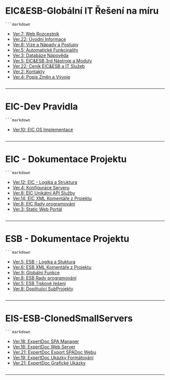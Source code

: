 ﻿
# EIC&ESB-Globální IT Řešení na míru  

    ```markdown  
- [Ver.7: Web Rozcestník](./WebRozcestník.md)   
- [Ver.22: Úvodní Informace](./ÚvodníInformace.md)   
- [Ver.8: Vize a Nápady a Postupy](./VizeaNápadyaPostupy.md)   
- [Ver.5: Automatické Funkcinality](./AutomatickéFunkcinality.md)   
- [Ver.3: Databáze Nápověda](./DatabázeNápověda.md)   
- [Ver.5: EIC&ESB 3rd Nástroje a Moduly](./EIC&ESB3rdNástrojeaModuly.md)   
- [Ver.22: Ceník EIC&ESB a IT Služeb](./CeníkEIC&ESBaITSlužeb.md)   
- [Ver.2: Kontakty](./Kontakty.md)   
- [Ver.4: Popis Změn a Vývoje](./PopisZměnaVývoje.md)   
    ```  

---
# EIC-Dev Pravidla  

    ```markdown  
- [Ver.10: EIC OS Implementace](./EICOSImplementace.md)   
    ```  

---
# EIC - Dokumentace Projektu  

    ```markdown  
- [Ver.12: EIC - Logika a Struktura](./EIC-LogikaaStruktura.md)   
- [Ver.4: Konfigurace Serveru](./KonfiguraceServeru.md)   
- [Ver.8: EIC Unikátní API Služby](./EICUnikátníAPISlužby.md)   
- [Ver.14: EIC XML Komentáře z Projektu](./EICXMLKomentářezProjektu.md)   
- [Ver.8: EIC Rady programování](./EICRadyprogramování.md)   
- [Ver.3: Static Web Portál](./StaticWebPortál.md)   
    ```  

---
# ESB - Dokumentace Projektu  

    ```markdown  
- [Ver.5: ESB - Logika a Stuktura](./ESB-LogikaaStuktura.md)   
- [Ver.6: ESB XML Komentáře z Projektu](./ESBXMLKomentářezProjektu.md)   
- [Ver.9: Globální Funkce](./GlobálníFunkce.md)   
- [Ver.8: ESB Rady programování](./ESBRadyprogramování.md)   
- [Ver.5: ESB Tiskové řešení](./ESBTiskovéřešení.md)   
- [Ver.8: Doplňující SubProjekty](./DoplňujícíSubProjekty.md)   
    ```  

---
# EIS-ESB-ClonedSmallServers  

    ```markdown  
- [Ver.18: ExpertDoc SPA Manager](./ExpertDocSPAManager.md)   
- [Ver.18: ExpertDoc Web Server](./ExpertDocWebServer.md)   
- [Ver.21: ExpertDoc Export SPADoc Webu](./ExpertDocExportSPADocWebu.md)   
- [Ver.19: ExpertDoc Ukázky Formátování](./ExpertDocUkázkyFormátování.md)   
- [Ver.21: ExpertDoc Grafické Ukázky](./ExpertDocGrafickéUkázky.md)   
    ```  

---
